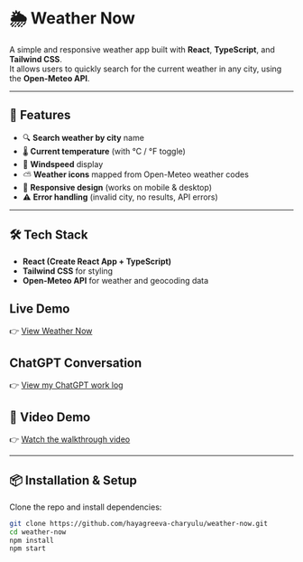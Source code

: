 # 🌦 Weather Now

A simple and responsive weather app built with **React**, **TypeScript**, and **Tailwind CSS**.  
It allows users to quickly search for the current weather in any city, using the **Open-Meteo API**.

---

## 🚀 Features
- 🔍 **Search weather by city** name
- 🌡️ **Current temperature** (with °C / °F toggle)
- 💨 **Windspeed** display
- ⛅ **Weather icons** mapped from Open-Meteo weather codes
- 📱 **Responsive design** (works on mobile & desktop)
- ⚠️ **Error handling** (invalid city, no results, API errors)

---

## 🛠️ Tech Stack
- **React (Create React App + TypeScript)**
- **Tailwind CSS** for styling
- **Open-Meteo API** for weather and geocoding data


## Live Demo
👉 [View Weather Now](https://sgj654-3000.csb.app/)


## ChatGPT Conversation
👉 [View my ChatGPT work log](https://github.com/hayagreeva-charyulu/weather-now/blob/main/CHAT_WITH_CHATGPT.md)


## 🎥 Video Demo
👉 [Watch the walkthrough video](https://drive.google.com/file/d/1wS2CL5_PjK-2VMTbUMiHp4Jpiaz2C6ID/view?usp=drivesdk)




---

## 📦 Installation & Setup

Clone the repo and install dependencies:

```bash
git clone https://github.com/hayagreeva-charyulu/weather-now.git
cd weather-now
npm install
npm start
